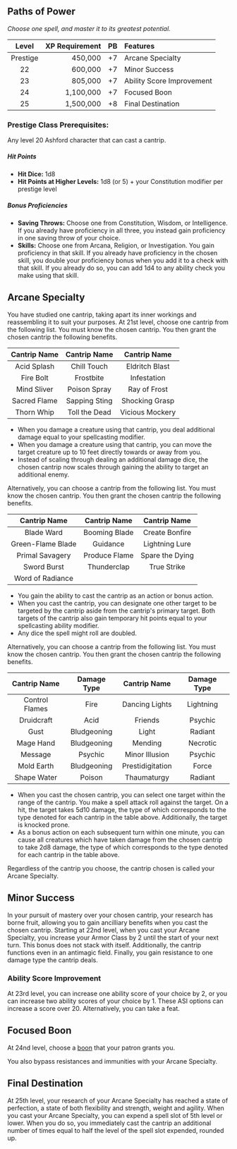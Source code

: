 ## Paths of Power
*Choose one spell, and master it to its greatest potential.*

<div class='classTable'>

| Level    | XP Requirement   | PB | Features |
|:--------:|----------:|---:|:---------|
| Prestige | 450,000   | +7 | Arcane Specialty |
| 22       | 600,000   | +7 | Minor Success |
| 23       | 805,000   | +7 | Ability Score Improvement	|
| 24       | 1,100,000 | +7 | Focused Boon |
| 25       | 1,500,000 | +8 | Final Destination |
</div>
		
### Prestige Class Prerequisites:
Any level 20 Ashford character that can cast a cantrip.

##### Hit Points
- **Hit Dice:** 1d8	
- **Hit Points at Higher Levels:** 1d8 (or 5) + your Constitution modifier per prestige level

##### Bonus Proficiencies
- **Saving Throws:** Choose one from Constitution, Wisdom, or Intelligence. If you already have proficiency in all three, you instead gain proficiency in one saving throw of your choice.
- **Skills:** Choose one from Arcana, Religion, or Investigation. You gain proficiency in that skill. If you already have proficiency in the chosen skill, you double your proficiency bonus when you add it to a check with that skill. If you already do so, you can add 1d4 to any ability check you make using that skill.

## Arcane Specialty
You have studied one cantrip, taking apart its inner workings and reassembling it to suit your purposes. At 21st level, choose one cantrip from the following list. You must know the chosen cantrip. You then grant the chosen cantrip the following benefits.

<div class='classTable'>

|Cantrip Name   | Cantrip Name|Cantrip Name|
|:--------:|:--------:|:--------:|
|Acid Splash | Chill Touch| Eldritch Blast|
| Fire Bolt| Frostbite| Infestation|
|Mind Sliver| Poison Spray|Ray of Frost| 
|Sacred Flame|Sapping Sting|  Shocking Grasp|
|Thorn Whip|Toll the Dead| Vicious Mockery|

</div>

- When you damage a creature using that cantrip, you deal additional damage equal to your spellcasting modifier.
- When you damage a creature using that cantrip, you can move the target creature up to 10 feet directly towards or away from you.
- Instead of scaling through dealing an additional damage dice, the chosen cantrip now scales through gaining the ability to target an additional enemy.

Alternatively, you can choose a cantrip from the following list. You must know the chosen cantrip. You then grant the chosen cantrip the following benefits.

<div class='classTable'>

|Cantrip Name   | Cantrip Name|Cantrip Name|
|:--------:|:--------:|:--------:|
|Blade Ward | Booming Blade|Create Bonfire|
|Green-Flame Blade |Guidance|Lightning Lure|
|Primal Savagery|Produce Flame|Spare the Dying|
|Sword Burst|Thunderclap|True Strike|
|Word of Radiance|||

</div>

- You gain the ability to cast the cantrip as an action or bonus action.
- When you cast the cantrip, you can designate one other target to be targeted by the cantrip aside from the cantrip's primary target. Both targets of the cantrip also gain temporary hit points equal to your spellcasting ability modifier.
- Any dice the spell might roll are doubled. 

Alternatively, you can choose a cantrip from the following list. You must know the chosen cantrip. You then grant the chosen cantrip the following benefits.

<div class='classTable'>

|Cantrip Name   | Damage Type|Cantrip Name| Damage Type|
|:--------:|:--------:|:--------:|:--------:|
|Control Flames|Fire|Dancing Lights|Lightning|
|Druidcraft|Acid|Friends|Psychic|
|Gust|Bludgeoning|Light|Radiant|
|Mage Hand|Bludgeoning|Mending|Necrotic|
|Message|Psychic|Minor Illusion|Psychic|
|Mold Earth|Bludgeoning|Prestidigitation|Force|
|Shape Water|Poison|Thaumaturgy|Radiant|

</div>

- When you cast the chosen cantrip, you can select one target within the range of the cantrip. You make a spell attack roll against the target. On a hit, the target takes 5d10 damage, the type of which corresponds to the type denoted for each cantrip in the table above. Additionally, the target is knocked prone.
- As a bonus action on each subsequent turn within one minute, you can cause all creatures which have taken damage from the chosen cantrip to take 2d8 damage, the type of which corresponds to the type denoted for each cantrip in the table above.

Regardless of the cantrip you choose, the cantrip chosen is called your Arcane Specialty.

## Minor Success
In your pursuit of mastery over your chosen cantrip, your research has borne fruit, allowing you to gain ancilliary benefits when you cast the chosen cantrip. Starting at 22nd level, when you cast your Arcane Specialty, you increase your Armor Class by 2 until the start of your next turn. This bonus does not stack with itself. Additionally, the cantrip functions even in an antimagic field. Finally, you gain resistance to one damage type the cantrip deals.

### Ability Score Improvement	
At 23rd level, you can increase one ability score of your choice by 2, or you can increase two ability scores of your choice by 1. These ASI options can increase a score over 20.
Alternatively, you can take a feat.

## Focused Boon
At 24nd level, choose a [boon](boons.md) that your patron grants you. 

You also bypass resistances and immunities with your Arcane Specialty.

## Final Destination
At 25th level, your research of your Arcane Specialty has reached a state of perfection, a state of both flexibility and strength, weight and agility. When you cast your Arcane Specialty, you can expend a spell slot of 5th level or lower. When you do so, you immediately cast the cantrip an additional number of times equal to half the level of the spell slot expended, rounded up.
